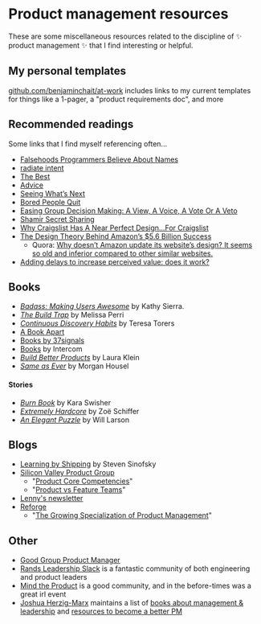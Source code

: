 # Product management resources

These are some miscellaneous resources related to the discipline of ✨ product management ✨ that I find interesting or helpful.

## My personal templates

[github.com/benjaminchait/at-work](https://github.com/benjaminchait/at-work/blob/main/how-to-benjamin.md#templates) includes links to my current templates for things like a 1-pager, a "product requirements doc", and more

## Recommended readings

Some links that I find myself referencing often...

- [Falsehoods Programmers Believe About Names](https://www.kalzumeus.com/2010/06/17/falsehoods-programmers-believe-about-names/)
- [radiate intent](https://leebyron.com/til/intent/)
- [The Best](https://dcurt.is/the-best)
- [Advice](https://patrickcollison.com/advice)
- [Seeing What’s Next](http://www.asymco.com/2013/11/18/seeing-whats-next-2/)
- [Bored People Quit](https://randsinrepose.com/archives/bored-people-quit/)
- [Easing Group Decision Making: A View, A Voice, A Vote Or A Veto](https://www.forbes.com/sites/ericpliner/2022/04/04/easing-group-decision-making-a-view-a-voice-a-vote-or-a-veto/?sh=712a2e6726e6)
- [Shamir Secret Sharing](https://max.levch.in/post/724289457144070144/shamir-secret-sharing-its-3am-paul-the-head-of)
- [Why Craigslist Has A Near Perfect Design…For Craigslist](https://vanseodesign.com/web-design/craigslist-aesthetics/)
- [The Design Theory Behind Amazon’s $5.6 Billion Success](https://www.fastcompany.com/90160960/the-design-theory-behind-amazons-5-6-billion-success)
  - Quora: [Why doesn’t Amazon update its website’s design? It seems so old and inferior compared to other similar websites.](https://www.quora.com/Why-doesn-t-Amazon-update-its-website-s-design-It-seems-so-old-and-inferior-compared-to-other-similar-websites)
- [Adding delays to increase perceived value: does it work?](https://90percentofeverything.com/2010/12/16/adding-delays-to-increase-perceived-value-does-it-work/)

## Books

* *[Badass: Making Users Awesome](https://www.oreilly.com/library/view/badass-making-users/9781491919057/)* by Kathy Sierra.
* *[The Build Trap](https://melissaperri.com/book)* by Melissa Perri
* *[Continuous Discovery Habits](https://www.producttalk.org/)* by Teresa Torers
* [A Book Apart](https://abookapart.com)
* [Books by 37signals](https://37signals.com/books)
* [Books](https://www.intercom.com/resources/books) by Intercom
* *[Build Better Products](https://rosenfeldmedia.com/books/build-better-products/)* by Laura Klein
* *[Same as Ever](https://www.morganhousel.com)* by Morgan Housel

#### Stories

* *[Burn Book](https://www.simonandschuster.com/books/Burn-Book/Kara-Swisher/9781982163891)* by Kara Swisher
* *[Extremely Hardcore](https://www.penguinrandomhouse.com/books/741192/extremely-hardcore-by-zoe-schiffer/)* by Zoë Schiffer
* *[An Elegant Puzzle](https://press.stripe.com/an-elegant-puzzle)* by Will Larson

## Blogs

* [Learning by Shipping](http://learningbyshipping.com/index.html) by Steven Sinofsky
* [Silicon Valley Product Group](https://www.svpg.com)
  * "[Product Core Competencies](https://www.svpg.com/product-core-competencies/)"
  * "[Product vs Feature Teams](https://www.svpg.com/product-vs-feature-teams/)"
* [Lenny's newsletter](https://www.lennysnewsletter.com)
* [Reforge](https://www.reforge.com)
  * "[The Growing Specialization of Product Management](https://www.reforge.com/blog/product-specializations)"

<!--
## People

* [Shreyas Doshi](https://twitter.com/shreyas) - former Stripe PM
* [Patrick McKenzie](https://www.kalzumeus.com/greatest-hits/)
* [Jeff Weinstein](https://twitter.com/jeff_weinstein) - Stripe PM
* [Patrick Collison](https://twitter.com/patrickc) - Stripe co-founder and CEO
* [David Heinmeier Hansson](https://twitter.com/dhh) - created Ruby on Rails, cofounded Basecamp/37signals
//-->

## Other

* [Good Group Product Manager](https://www.khoslaventures.com/wp-content/uploads/Good-Group-Product-Manager.pdf)
* [Rands Leadership Slack](https://randsinrepose.com/welcome-to-rands-leadership-slack/) is a fantastic community of both engineering and product leaders
* [Mind the Product](https://www.mindtheproduct.com/) is a good community, and in the before-times was a great irl event
* [Joshua Herzig-Marx](https://joshua.herzig-marx.com) maintains a list of [books about management & leadership](https://joshua.herzig-marx.com/books-about-management-leadership) and [resources to become a better PM](https://joshua.herzig-marx.com/pm-resources)
